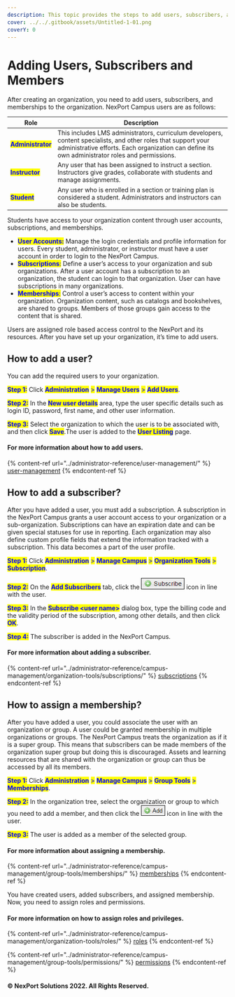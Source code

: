```yaml
---
description: This topic provides the steps to add users, subscribers, and members.
cover: ../../.gitbook/assets/Untitled-1-01.png
coverY: 0
---
```


# Adding Users, Subscribers and Members

After creating an organization, you need to add users, subscribers, and memberships to the organization. NexPort Campus users are as follows:

| Role                                               | Description                                                                                                                                                                                                       |
| -------------------------------------------------- | ----------------------------------------------------------------------------------------------------------------------------------------------------------------------------------------------------------------- |
| <mark style="color:blue;">**Administrator**</mark> | This includes LMS administrators, curriculum developers, content specialists, and other roles that support your administrative efforts. Each organization can define its own administrator roles and permissions. |
| <mark style="color:blue;">**Instructor**</mark>    | Any user that has been assigned to instruct a section. Instructors give grades, collaborate with students and manage assignments.                                                                                 |
| <mark style="color:blue;">**Student**</mark>       | Any user who is enrolled in a section or training plan is considered a student. Administrators and instructors can also be students.                                                                              |

Students have access to your organization content through user accounts, subscriptions, and memberships.

* <mark style="color:blue;">**User Accounts:**</mark> Manage the login credentials and profile information for users. Every student, administrator, or instructor must have a user account in order to login to the NexPort Campus.
* <mark style="color:blue;">**Subscriptions**</mark><mark style="color:blue;">:</mark> Define a user’s access to your organization and sub organizations. After a user account has a subscription to an organization, the student can login to that organization. User can have subscriptions in many organizations.
* <mark style="color:blue;">**Memberships**</mark><mark style="color:blue;">:</mark> Control a user’s access to content within your organization. Organization content, such as catalogs and bookshelves, are shared to groups. Members of those groups gain access to the content that is shared.

Users are assigned role based access control to the NexPort and its resources. After you have set up your organization, it’s time to add users.

## How to add a user? <a href="#how" id="how"></a>

You can add the required users to your organization.

<mark style="color:blue;">**Step 1:**</mark>  Click <mark style="color:blue;">**Administration**</mark> <mark style="color:blue;"></mark><mark style="color:blue;">></mark> <mark style="color:blue;"></mark><mark style="color:blue;">**Manage Users**</mark> <mark style="color:blue;"></mark><mark style="color:blue;">></mark> <mark style="color:blue;"></mark><mark style="color:blue;">**Add Users**</mark>.

<mark style="color:blue;">**Step 2:**</mark>  In the <mark style="color:blue;">**New user details**</mark> <mark style="color:blue;"></mark><mark style="color:blue;"></mark> area, type the user specific details such as login ID, password, first name, and other user information.

<mark style="color:blue;">**Step 3:**</mark>  Select the organization to which the user is to be associated with, and then click <mark style="color:blue;">**Save**</mark>.The user is added to the <mark style="color:blue;">**User Listing**</mark> <mark style="color:blue;"></mark><mark style="color:blue;"></mark> page.

#### For more information about how to add users.

{% content-ref url="../administrator-reference/user-management/" %}
[user-management](../administrator-reference/user-management/)
{% endcontent-ref %}

## How to add a subscriber? <a href="#how2" id="how2"></a>

After you have added a user, you must add a subscription. A subscription in the NexPort Campus grants a user account access to your organization or a sub-organization. Subscriptions can have an expiration date and can be given special statuses for use in reporting. Each organization may also define custom profile fields that extend the information tracked with a subscription. This data becomes a part of the user profile.

<mark style="color:blue;">**Step 1:**</mark>  Click <mark style="color:blue;">**Administration**</mark> <mark style="color:blue;"></mark><mark style="color:blue;">></mark> <mark style="color:blue;"></mark><mark style="color:blue;">**Manage Campus**</mark> <mark style="color:blue;"></mark><mark style="color:blue;">></mark> <mark style="color:blue;"></mark><mark style="color:blue;">**Organization Tools**</mark> <mark style="color:blue;"></mark><mark style="color:blue;">></mark> <mark style="color:blue;"></mark><mark style="color:blue;">**Subscription**</mark>.

<mark style="color:blue;">**Step 2:**</mark>  On the <mark style="color:blue;">**Add Subscribers**</mark> tab, click the ![](/.gitbook/assets/Subscribe.png) icon in line with the user.

<mark style="color:blue;">**Step 3:**</mark>  In the <mark style="color:blue;">**Subscribe \<user name>**</mark> dialog box, type the billing code and the validity period of the subscription, among other details, and then click <mark style="color:blue;">**OK**</mark>.

<mark style="color:blue;">**Step 4:**</mark>  The subscriber is added in the NexPort Campus.

#### For more information about adding a subscriber.

{% content-ref url="../administrator-reference/campus-management/organization-tools/subscriptions/" %}
[subscriptions](../administrator-reference/campus-management/organization-tools/subscriptions/)
{% endcontent-ref %}

## How to assign a membership? <a href="#how3" id="how3"></a>

After you have added a user, you could associate the user with an organization or group. A user could be granted membership in multiple organizations or groups. The NexPort Campus treats the organization as if it is a super group. This means that subscribers can be made members of the organization super group but doing this is discouraged. Assets and learning resources that are shared with the organization or group can thus be accessed by all its members.

<mark style="color:blue;">**Step 1:**</mark>  Click <mark style="color:blue;">**Administration**</mark> <mark style="color:blue;"></mark><mark style="color:blue;">></mark> <mark style="color:blue;"></mark><mark style="color:blue;">**Manage Campus**</mark> <mark style="color:blue;"></mark><mark style="color:blue;">></mark> <mark style="color:blue;"></mark><mark style="color:blue;">**Group Tools**</mark> <mark style="color:blue;"></mark><mark style="color:blue;">></mark> <mark style="color:blue;"></mark><mark style="color:blue;">**Memberships**</mark>.

<mark style="color:blue;">**Step 2:**</mark>  In the organization tree, select the organization or group to which you need to add a member, and then click the ![](/.gitbook/assets/Add.png) icon in line with the user.

<mark style="color:blue;">**Step 3:**</mark>  The user is added as a member of the selected group.

#### For more information about assigning a membership.

{% content-ref url="../administrator-reference/campus-management/group-tools/memberships/" %}
[memberships](../administrator-reference/campus-management/group-tools/memberships/)
{% endcontent-ref %}

You have created users, added subscribers, and assigned membership. Now, you need to assign roles and permissions.&#x20;

#### For more information on how to assign roles and privileges.

{% content-ref url="../administrator-reference/campus-management/organization-tools/roles/" %}
[roles](../administrator-reference/campus-management/organization-tools/roles/)
{% endcontent-ref %}

{% content-ref url="../administrator-reference/campus-management/group-tools/permissions/" %}
[permissions](../administrator-reference/campus-management/group-tools/permissions/)
{% endcontent-ref %}

#### &#x20;© NexPort Solutions 2022. All Rights Reserved.

